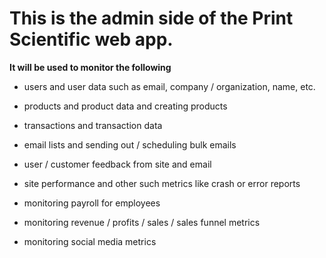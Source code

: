 # This is the admin side of the Print Scientific web app.

**It will be used to monitor the following**

- users and user data such as email, company / organization, name, etc.
- products and product data and creating products
- transactions and transaction data

- email lists and sending out / scheduling bulk emails
- user / customer feedback from site and email

- site performance and other such metrics like crash or error reports

- monitoring payroll for employees

- monitoring revenue / profits / sales / sales funnel metrics
- monitoring social media metrics
